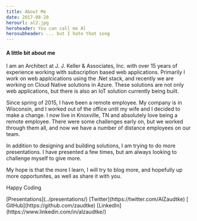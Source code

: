 ```yaml
---
title: About Me
date: 2017-08-28
herourl: al2.jpg
heroheader: You can call me Al
herosubheader: ... but I hate that song
---
```


#### A little bit about me

I am an Architect at J. J. Keller &amp; Associates, Inc. with over 15 years of experience working with subscription based web applications.  Primarily I work on web applcications using the .Net stack, and recently we are working on Cloud Native solutions in Azure.  These solutions are not only web applications, but there is also an IoT solution currently being built.

Since spring of 2015, I have been a remote employee.  My company is in Wisconsin, and I worked out of the office until my wife and I decided to make a change.  I now live in Knoxville, TN and absolutely love being a remote employee.  There were some challenges early on, but we worked through them all, and now we have a number of distance employees on our team.

In addition to designing and building solutions, I am trying to do more presentations.  I have presented a few times, but am always looking to challenge myself to give more.

My hope is that the more I learn, I will try to blog more, and hopefully up more opportunites, as well as share it with you.

Happy Coding

<div class="additionalLinks">
<i class="fa fa-desktop" aria-hiddent="true"></i> [Presentations](../presentations/)
<i class="fa fa-twitter" aria-hidden="true"></i> [Twitter](https://twitter.com/AlZaudtke)
<i class="fa fa-github" aria-hidden="true"></i> [ GitHub](https://github.com/zaudtke)
<i class="fa fa-linkedin-square" aria-hidden="true"></i> [LinkedIn](https://www.linkedin.com/in/alzaudtke/)
</div>
